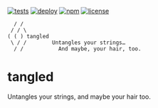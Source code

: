 [![tests][tests]][tests-url]
[![deploy][deploy]][deploy-url]
[![npm][npm]][npm-url]
[![license][license]][license-url]

```text
  / /
 / / \
( ( ) tangled
 \ / /        Untangles your strings…
  / /           And maybe, your hair, too.
```

[tests]: https://img.shields.io/travis/jsbites/tangled.svg
[tests-url]: https://travis-ci.org/jsbites/tangled
[npm-url]: https://www.npmjs.com/packages/slytherin
[npm]: https://img.shields.io/npm/v/tangled.svg
[deploy]: https://img.shields.io/github/last-commit/jsbites/tangled.svg?label=last%20deployed
[deploy-url]: https://github.com/jsbites/tangled/
[license]: https://img.shields.io/npm/l/tangled.svg
[license-url]: https://www.npmjs.com/package/tangled

# tangled

Untangles your strings, and maybe your hair too.
